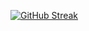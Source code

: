 

<a href="https://git.io/streak-stats"><img src="https://streak-stats.demolab.com?user=oceaanjj&theme=merko&hide_border=true&date_format=j%20M%5B%20Y%5D" alt="GitHub Streak" /></a>
<!---
oceaanjj/oceaanjj is a ✨ special ✨ repository because its `README.md` (this file) appears on your GitHub profile.
You can click the Preview link to take a look at your changes.
--->
